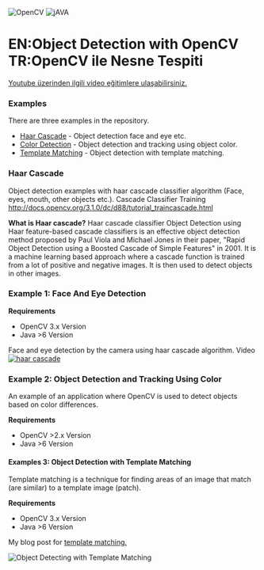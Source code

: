 
![OpenCV](https://img.shields.io/badge/Library-OpenCV-Green.svg)
![jAVA](https://img.shields.io/badge/Language-Java-red.svg)

# EN:Object Detection with OpenCV  TR:OpenCV ile Nesne Tespiti

[Youtube üzerinden ilgili video eğitimlere ulaşabilirsiniz.](https://www.youtube.com/watch?v=MhZtXgXtzNs&index=14&list=PLt-aCjPZOlWnAaWRVdH7X-L5eRfqHanW3)
### Examples
There are three examples in the repository.

* [Haar Cascade] -  Object detection face and eye etc.
* [Color Detection] - Object detection and tracking using object color.
* [Template Matching] - Object detection with template matching.

### Haar Cascade

 Object detection examples with haar cascade classifier algorithm (Face, eyes, mouth, other objects etc.). Cascade Classifier Training http://docs.opencv.org/3.1.0/dc/d88/tutorial_traincascade.html
 
**What is Haar cascade?**
Haar cascade classifier 
Object Detection using Haar feature-based cascade classifiers is an effective object detection method proposed by Paul Viola and Michael Jones in their paper, "Rapid Object Detection using a Boosted Cascade of Simple Features" in 2001. It is a machine learning based approach where a cascade function is trained from a lot of positive and negative images. It is then used to detect objects in other images.


### Example 1: Face And Eye Detection
**Requirements**
* OpenCV 3.x Version
* Java >6 Version


Face and eye detection by the camera using haar cascade algorithm.
Video
[![haar cascade](http://image.prntscr.com/image/f452577fac91459595baaacddb3cf924.png)](https://youtu.be/cDUNpBmymXw "Face and Eye Detection using OpenCV with Java - Real Time Camera ")



### Example 2: Object Detection and Tracking Using Color

An example of an application where OpenCV is used to detect objects based on color differences.

**Requirements**
* OpenCV  >2.x Version
* Java >6 Version


#### Examples 3: Object Detection with Template Matching
Template matching is a technique for finding areas of an image that match (are similar) to a template image (patch).

**Requirements**
* OpenCV 3.x Version
* Java >6 Version


My blog post for [template matching.](http://mesutpiskin.com/blog/opencv-template-matching-ile-nesne-tespiti.html)

![Object Detecting with Template Matching](http://i.stack.imgur.com/JIoQ8.jpg)

   [Haar Cascade]: <#>
   [Color Detection]:  <#>
   [Template Matching]: <#>
